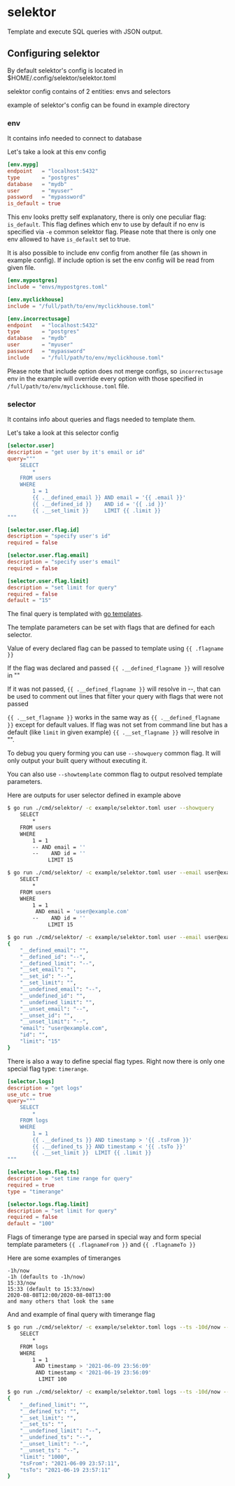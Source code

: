 # selektor

Template and execute SQL queries with JSON output.

## Configuring selektor

By default selektor's config is located in $HOME/.config/selektor/selektor.toml

selektor config contains of 2 entities: envs and selectors

example of selektor's config can be found in example directory

### env

It contains info needed to connect to database

Let's take a look at this env config

```toml
[env.mypg]
endpoint   = "localhost:5432"
type       = "postgres"
database   = "mydb"
user       = "myuser"
password   = "mypassword"
is_default = true
```

This env looks pretty self explanatory, there is only one peculiar flag: `is_default`.
This flag defines which env to use by default if no env is specified via `-e` common selektor flag.
Please note that there is only one env allowed to have `is_default` set to true.

It is also possible to include env config from another file (as shown in example config). If include option is set the env config will be read from given file.

```toml
[env.mypostgres]
include = "envs/mypostgres.toml"

[env.myclickhouse]
include = "/full/path/to/env/myclickhouse.toml"

[env.incorrectusage]
endpoint   = "localhost:5432"
type       = "postgres"
database   = "mydb"
user       = "myuser"
password   = "mypassword"
include    = "/full/path/to/env/myclickhouse.toml"
```

Please note that include option does not merge configs, so `incorrectusage` env in the example will override every option with those specified in `/full/path/to/env/myclickhouse.toml` file.

### selector

It contains info about queries and flags needed to template them.

Let's take a look at this selector config

```toml
[selector.user]
description = "get user by it's email or id"
query="""
    SELECT
        *
    FROM users
    WHERE
        1 = 1
        {{ .__defined_email }} AND email = '{{ .email }}'
        {{ .__defined_id }}    AND id = '{{ .id }}'
        {{ .__set_limit }}     LIMIT {{ .limit }}
"""

[selector.user.flag.id]
description = "specify user's id"
required = false

[selector.user.flag.email]
description = "specify user's email"
required = false

[selector.user.flag.limit]
description = "set limit for query"
required = false
default = "15"
```

The final query is templated with [go templates](https://golang.org/pkg/text/template/).

The template parameters can be set with flags that are defined for each selector.

Value of every declared flag can be passed to template using `{{ .flagname }}`

If the flag was declared and passed `{{ .__defined_flagname }}` will resolve in ""

If it was not passed, `{{ .__defined_flagname }}` will resolve in --, that can be used to comment out lines that filter your query with flags that were not passed

`{{ .__set_flagname }}` works in the same way as `{{ .__defined_flagname }}` except for default values. If flag was not set from command line but has a default (like `limit` in given example) `{{ .__set_flagname }}` will resolve in "".

To debug you query forming you can use `--showquery` common flag. It will only output your built query without executing it.

You can also use `--showtemplate` common flag to output resolved template parameters.

Here are outputs for user selector defined in example above

```bash
$ go run ./cmd/selektor/ -c example/selektor.toml user --showquery
    SELECT
        *
    FROM users
    WHERE
        1 = 1
        -- AND email = ''
        --    AND id = ''
             LIMIT 15

$ go run ./cmd/selektor/ -c example/selektor.toml user --email user@example.com --showquery
    SELECT
        *
    FROM users
    WHERE
        1 = 1
         AND email = 'user@example.com'
        --    AND id = ''
             LIMIT 15

$ go run ./cmd/selektor/ -c example/selektor.toml user --email user@example.com --showtemplate
{
    "__defined_email": "",
    "__defined_id": "--",
    "__defined_limit": "--",
    "__set_email": "",
    "__set_id": "--",
    "__set_limit": "",
    "__undefined_email": "--",
    "__undefined_id": "",
    "__undefined_limit": "",
    "__unset_email": "--",
    "__unset_id": "",
    "__unset_limit": "--",
    "email": "user@example.com",
    "id": "",
    "limit": "15"
}
```

There is also a way to define special flag types. Right now there is only one special flag type: `timerange`.

```toml
[selector.logs]
description = "get logs"
use_utc = true
query="""
    SELECT
        *
    FROM logs
    WHERE
        1 = 1
        {{ .__defined_ts }} AND timestamp > '{{ .tsFrom }}'
        {{ .__defined_ts }} AND timestamp < '{{ .tsTo }}'
        {{ .__set_limit }}  LIMIT {{ .limit }}
"""

[selector.logs.flag.ts]
description = "set time range for query"
required = true
type = "timerange"

[selector.logs.flag.limit]
description = "set limit for query"
required = false
default = "100"
```

Flags of timerange type are parsed in special way and form special template parameters `{{ .flagnameFrom }}` and `{{ .flagnameTo }}`

Here are some examples of timeranges

```
-1h/now
-1h (defaults to -1h/now)
15:33/now
15:33 (default to 15:33/now)
2020-08-08T12:00/2020-08-08T13:00
and many others that look the same
```

And and example of final query with timerange flag

```bash
$ go run ./cmd/selektor/ -c example/selektor.toml logs --ts -10d/now --showquery
    SELECT
        *
    FROM logs
    WHERE
        1 = 1
         AND timestamp > '2021-06-09 23:56:09'
         AND timestamp < '2021-06-19 23:56:09'
          LIMIT 100

$ go run ./cmd/selektor/ -c example/selektor.toml logs --ts -10d/now --limit 1000 --showtemplate
{
    "__defined_limit": "",
    "__defined_ts": "",
    "__set_limit": "",
    "__set_ts": "",
    "__undefined_limit": "--",
    "__undefined_ts": "--",
    "__unset_limit": "--",
    "__unset_ts": "--",
    "limit": "1000",
    "tsFrom": "2021-06-09 23:57:11",
    "tsTo": "2021-06-19 23:57:11"
}
```

